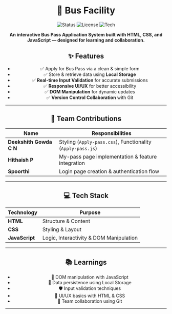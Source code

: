 <div align="center">

# 🚌 **Bus Facility**

![Status](https://img.shields.io/badge/Status-Active-brightgreen?style=for-the-badge)
![License](https://img.shields.io/badge/License-Educational-blue?style=for-the-badge)
![Tech](https://img.shields.io/badge/Tech-HTML%20%7C%20CSS%20%7C%20JavaScript-orange?style=for-the-badge)

**An interactive Bus Pass Application System built with HTML, CSS, and JavaScript — designed for learning and collaboration.**


## ✨ **Features**
- ✅ Apply for Bus Pass via a clean & simple form  
- ✅ Store & retrieve data using **Local Storage**  
- ✅ **Real-time Input Validation** for accurate submissions  
- ✅ **Responsive UI/UX** for better accessibility  
- ✅ **DOM Manipulation** for dynamic updates  
- ✅ **Version Control Collaboration** with Git  

---

## 👥 **Team Contributions**

| Name                   | Responsibilities                                         |
|------------------------|-----------------------------------------------------------|
| **Deekshith Gowda C N** | Styling (`Apply-pass.css`), Functionality (`Apply-pass.js`) |
| **Hithaish P**          | My-pass page implementation & feature integration         |
| **Spoorthi**            | Login page creation & authentication flow                 |

---

## 💻 **Tech Stack**

| Technology | Purpose |
|------------|---------|
| **HTML**   | Structure & Content |
| **CSS**    | Styling & Layout |
| **JavaScript** | Logic, Interactivity & DOM Manipulation |

---

## 📚 **Learnings**
- 🎯 DOM manipulation with JavaScript  
- 💾 Data persistence using Local Storage  
- 🛡️ Input validation techniques  
- 🎨 UI/UX basics with HTML & CSS  
- 🤝 Team collaboration using Git  

---
